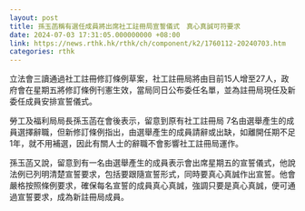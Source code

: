 ```yaml
---
layout: post
title: 孫玉菡稱有選任成員將出席社工註冊局宣誓儀式　真心真誠可符要求
date: 2024-07-03 17:31:05.000000000 +08:00
link: https://news.rthk.hk/rthk/ch/component/k2/1760112-20240703.htm
categories: rthk
---
```


立法會三讀通過社工註冊修訂條例草案，社工註冊局將由目前15人增至27人，政府會在星期五將修訂條例刊憲生效，當局同日公布委任名單，並為註冊局現任及新委任成員安排宣誓儀式。

勞工及福利局局長孫玉菡在會後表示，留意到原有社工註冊局 7名由選舉產生的成員選擇辭職，但新修訂條例指出，由選舉產生的成員請辭或出缺，如離開任期不足1年，就不用補選，因此有關人士的辭職不會影響社工註冊局運作。

孫玉菡又說，留意到有一名由選舉產生的成員表示會出席星期五的宣誓儀式，他說法例已列明清楚宣誓要求，包括要跟隨宣誓形式，同時要真心真誠作出宣誓。他會嚴格按照條例要求，確保每名宣誓的成員真心真誠，強調只要是真心真誠，便可通過宣誓要求，成為新註冊局成員。
